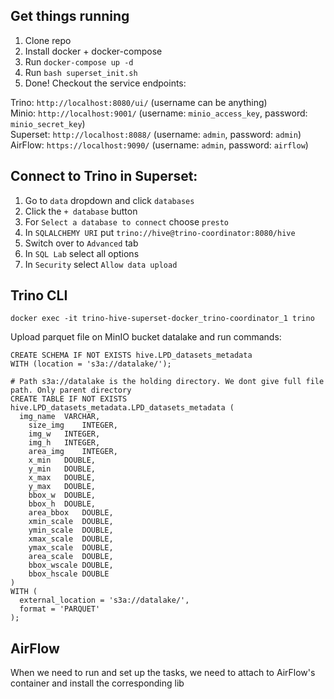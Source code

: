 ## Get things running
1. Clone repo
2. Install docker + docker-compose
3. Run `docker-compose up -d`
4. Run `bash superset_init.sh`
4. Done! Checkout the service endpoints:

Trino: `http://localhost:8080/ui/` (username can be anything) <br>
Minio: `http://localhost:9001/` (username: `minio_access_key`, password: `minio_secret_key`)<br>
Superset: `http://localhost:8088/` (username: `admin`, password: `admin`)<br>
AirFlow: `https://localhost:9090/` (username: `admin`, password: `airflow`)<br>

## Connect to Trino in Superset:
1. Go to `data` dropdown and click `databases`
2. Click the `+ database` button
3. For `Select a database to connect` choose `presto`
4. In `SQLALCHEMY URI` put `trino://hive@trino-coordinator:8080/hive`
5. Switch over to `Advanced` tab
5. In `SQL Lab` select all options
5. In `Security` select `Allow data upload`

## Trino CLI

```
docker exec -it trino-hive-superset-docker_trino-coordinator_1 trino
```
Upload parquet file on MinIO bucket datalake and run commands:
```
CREATE SCHEMA IF NOT EXISTS hive.LPD_datasets_metadata
WITH (location = 's3a://datalake/');

# Path s3a://datalake is the holding directory. We dont give full file path. Only parent directory
CREATE TABLE IF NOT EXISTS hive.LPD_datasets_metadata.LPD_datasets_metadata (
  img_name	VARCHAR,
	size_img	INTEGER,
	img_w	INTEGER,
	img_h	INTEGER,
	area_img	INTEGER,
	x_min	DOUBLE,
	y_min	DOUBLE,
	x_max	DOUBLE,
	y_max	DOUBLE,
	bbox_w	DOUBLE,
	bbox_h	DOUBLE,
	area_bbox	DOUBLE,
	xmin_scale	DOUBLE,
	ymin_scale	DOUBLE,
	xmax_scale	DOUBLE,
	ymax_scale	DOUBLE,
	area_scale	DOUBLE,
	bbox_wscale	DOUBLE,
	bbox_hscale	DOUBLE
)
WITH (
  external_location = 's3a://datalake/',
  format = 'PARQUET'
);
```

## AirFlow

When we need to run and set up the tasks, we need to attach to AirFlow's container and install the corresponding lib

 
